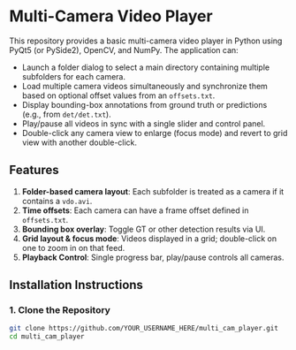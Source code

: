 # Multi-Camera Video Player

This repository provides a basic multi-camera video player in Python using PyQt5 (or PySide2), OpenCV, and NumPy. The application can:

- Launch a folder dialog to select a main directory containing multiple subfolders for each camera.
- Load multiple camera videos simultaneously and synchronize them based on optional offset values from an `offsets.txt`.
- Display bounding-box annotations from ground truth or predictions (e.g., from `det/det.txt`).
- Play/pause all videos in sync with a single slider and control panel.
- Double-click any camera view to enlarge (focus mode) and revert to grid view with another double-click.

## Features

1. **Folder-based camera layout**: Each subfolder is treated as a camera if it contains a `vdo.avi`.
2. **Time offsets**: Each camera can have a frame offset defined in `offsets.txt`.
3. **Bounding box overlay**: Toggle GT or other detection results via UI.
4. **Grid layout & focus mode**: Videos displayed in a grid; double-click on one to zoom in on that feed.
5. **Playback Control**: Single progress bar, play/pause controls all cameras.

## Installation Instructions

### 1. Clone the Repository

```bash
git clone https://github.com/YOUR_USERNAME_HERE/multi_cam_player.git
cd multi_cam_player
```
